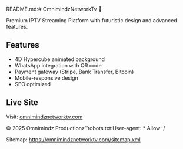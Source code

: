 README.md:# OmnimindzNetworkTv 🚀

Premium IPTV Streaming Platform with futuristic design and advanced features.

## Features
- 4D Hypercube animated background
- WhatsApp integration with QR code
- Payment gateway (Stripe, Bank Transfer, Bitcoin)
- Mobile-responsive design
- SEO optimized

## Live Site
Visit: [omnimindznetworktv.com](https://omnimindznetworktv.com)

© 2025 Omnimindz Productionz™robots.txt:User-agent: *
Allow: /

Sitemap: https://omnimindznetworktv.com/sitemap.xml
